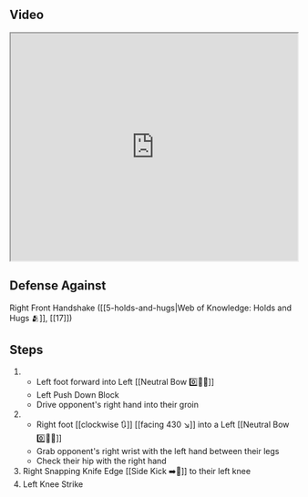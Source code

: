 
## Video

<iframe src="https://www.youtube.com/embed/vkfTVep_QzM?start=205&end=344" width="100%" height="400"></iframe>

## Defense Against

Right Front Handshake ([[5-holds-and-hugs|Web of Knowledge: Holds and Hugs 🫂]], [[17]])

## Steps

1. - Left foot forward into Left [[Neutral Bow 0️⃣🧍‍♂️]]
    - Left Push Down Block
    - Drive opponent's right hand into their groin
2. - Right foot [[clockwise 🔃]] [[facing 430 ↘️]] into a Left [[Neutral Bow 0️⃣🧍‍♂️]]
    - Grab opponent's right wrist with the left hand between their legs
    - Check their hip with the right hand
3. Right Snapping Knife Edge [[Side Kick ➡️🦵]] to their left knee
4. Left Knee Strike